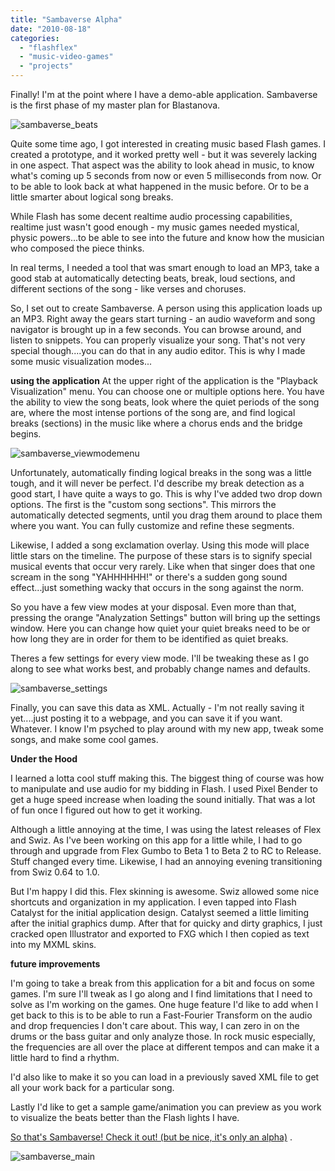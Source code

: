 ```yaml
---
title: "Sambaverse Alpha"
date: "2010-08-18"
categories:
  - "flashflex"
  - "music-video-games"
  - "projects"
---
```


Finally! I'm at the point where I have a demo-able application. Sambaverse is the first phase of my master plan for Blastanova.

![sambaverse_beats](https://d2ypg8o05lff0b.cloudfront.net/wp-content/uploads/2010/08/sambaverse_beats.jpg)

Quite some time ago, I got interested in creating music based Flash games. I created a prototype, and it worked pretty well - but it was severely lacking in one aspect. That aspect was the ability to look ahead in music, to know what's coming up 5 seconds from now or even 5 milliseconds from now. Or to be able to look back at what happened in the music before. Or to be a little smarter about logical song breaks.

While Flash has some decent realtime audio processing capabilities, realtime just wasn't good enough - my music games needed mystical, physic powers...to be able to see into the future and know how the musician who composed the piece thinks.

In real terms, I needed a tool that was smart enough to load an MP3, take a good stab at automatically detecting beats, break, loud sections, and different sections of the song - like verses and choruses.

So, I set out to create Sambaverse. A person using this application loads up an MP3. Right away the gears start turning - an audio waveform and song navigator is brought up in a few seconds. You can browse around, and listen to snippets. You can properly visualize your song. That's not very special though....you can do that in any audio editor. This is why I made some music visualization modes...

**using the application** At the upper right of the application is the "Playback Visualization" menu. You can choose one or multiple options here. You have the ability to view the song beats, look where the quiet periods of the song are, where the most intense portions of the song are, and find logical breaks (sections) in the music like where a chorus ends and the bridge begins.

![sambaverse_viewmodemenu](https://d2ypg8o05lff0b.cloudfront.net/wp-content/uploads/2010/08/sambaverse_viewmodemenu.jpg)

Unfortunately, automatically finding logical breaks in the song was a little tough, and it will never be perfect. I'd describe my break detection as a good start, I have quite a ways to go. This is why I've added two drop down options. The first is the "custom song sections". This mirrors the automatically detected segments, until you drag them around to place them where you want. You can fully customize and refine these segments.

Likewise, I added a song exclamation overlay. Using this mode will place little stars on the timeline. The purpose of these stars is to signify special musical events that occur very rarely. Like when that singer does that one scream in the song "YAHHHHHH!" or there's a sudden gong sound effect...just something wacky that occurs in the song against the norm.

So you have a few view modes at your disposal. Even more than that, pressing the orange "Analyzation Settings" button will bring up the settings window. Here you can change how quiet your quiet breaks need to be or how long they are in order for them to be identified as quiet breaks.

Theres a few settings for every view mode. I'll be tweaking these as I go along to see what works best, and probably change names and defaults.

![sambaverse_settings](https://d2ypg8o05lff0b.cloudfront.net/wp-content/uploads/2010/08/sambaverse_settings.jpg)

Finally, you can save this data as XML. Actually - I'm not really saving it yet....just posting it to a webpage, and you can save it if you want. Whatever. I know I'm psyched to play around with my new app, tweak some songs, and make some cool games.

**Under the Hood**

I learned a lotta cool stuff making this. The biggest thing of course was how to manipulate and use audio for my bidding in Flash. I used Pixel Bender to get a huge speed increase when loading the sound initially. That was a lot of fun once I figured out how to get it working.

Although a little annoying at the time, I was using the latest releases of Flex and Swiz. As I've been working on this app for a little while, I had to go through and upgrade from Flex Gumbo to Beta 1 to Beta 2 to RC to Release. Stuff changed every time. Likewise, I had an annoying evening transitioning from Swiz 0.64 to 1.0.

But I'm happy I did this. Flex skinning is awesome. Swiz allowed some nice shortcuts and organization in my application. I even tapped into Flash Catalyst for the initial application design. Catalyst seemed a little limiting after the initial graphics dump. After that for quicky and dirty graphics, I just cracked open Illustrator and exported to FXG which I then copied as text into my MXML skins.

**future improvements**

I'm going to take a break from this application for a bit and focus on some games. I'm sure I'll tweak as I go along and I find limitations that I need to solve as I'm working on the games. One huge feature I'd like to add when I get back to this is to be able to run a Fast-Fourier Transform on the audio and drop frequencies I don't care about. This way, I can zero in on the drums or the bass guitar and only analyze those. In rock music especially, the frequencies are all over the place at different tempos and can make it a little hard to find a rhythm.

I'd also like to make it so you can load in a previously saved XML file to get all your work back for a particular song.

Lastly I'd like to get a sample game/animation you can preview as you work to visualize the beats better than the Flash lights I have.

[So that's Sambaverse! Check it out! (but be nice, it's only an alpha)](http://blastanova.com/bsides/sambaverse/Main.html) .

![sambaverse_main](https://d2ypg8o05lff0b.cloudfront.net/wp-content/uploads/2010/08/sambaverse_main.jpg)
